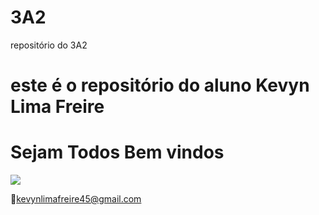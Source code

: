 # 3A2

 repositório do 3A2
 
# este é o repositório do aluno Kevyn Lima Freire

# Sejam Todos Bem vindos

![](https://media1.tenor.com/m/HJ8Nxo6FkI0AAAAC/broncos-hello.gif)

📧kevynlimafreire45@gmail.com
